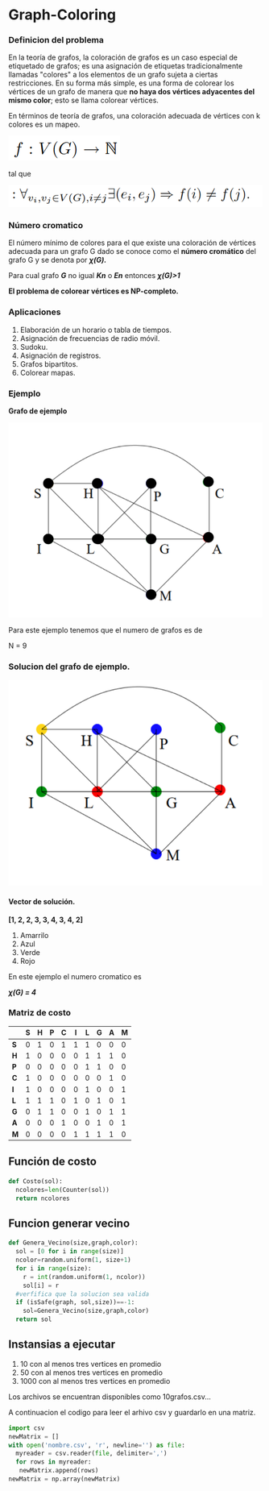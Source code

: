 # Graph-Coloring
### Definicion del problema ###

En la teoría de grafos, la coloración de grafos es un caso especial de etiquetado de grafos; es una asignación de etiquetas tradicionalmente llamadas "colores" a los elementos de un grafo sujeta a ciertas restricciones. En su forma más simple, es una forma de colorear los vértices de un grafo de manera que **no haya dos vértices adyacentes del mismo color**; esto se llama colorear vértices.

En términos de teoría de grafos, una coloración adecuada de vértices con k colores es un mapeo.
 
 ![](https://github.com/TranquilinoHG/Metaheuristicas/blob/main/formula1.png)
 
 tal que
 
 ![](https://github.com/TranquilinoHG/Metaheuristicas/blob/main/formula2.png)
 
 ### Número cromatico
 
 El número mínimo de colores para el que existe una coloración de vértices adecuada para un grafo G dado se conoce como el **número cromático** del grafo G y se denota por   **_χ(G)._**

Para cual grafo **_G_** no igual **_Kn_** o **_En_** entonces  **_χ(G)>1_**

**El problema de colorear vértices es NP-completo.** 
 
### Aplicaciones ###
1) Elaboración de un horario o tabla de tiempos.
2) Asignación de frecuencias de radio móvil.
3) Sudoku.
4) Asignación de registros.
5) Grafos bipartitos.
6) Colorear mapas.

### Ejemplo ### 
**Grafo de ejemplo**

![Grafo de ejemplo.](https://github.com/TranquilinoHG/Metaheuristicas/blob/main/grafoSinResolver.png)  

Para este ejemplo tenemos que el numero de grafos es de 

N = 9


### Solucion del grafo de ejemplo.

![Solucion de Grafo de ejemplo.](https://github.com/TranquilinoHG/Metaheuristicas/blob/main/grafo.png)

#### Vector de solución.
**[1, 2, 2, 3, 3, 4, 3, 4, 2]**

1. Amarrilo  
2. Azul 
3. Verde
4. Rojo

En este ejemplo el numero cromatico es

**_χ(G) = 4_**


### Matriz de costo ####


|  |S |H |P |C |I |L |G |A |M |
|--|--|--|--|--|--|--|--|--|--|
|**S** |0 |1 |0 |1 |1 |1 |0 |0 |0 |
|**H** |1 |0 |0 |0 |0 |1 |1 |1 |0 |
|**P** |0 |0 |0 |0 |0 |1 |1 |0 |0 |
|**C** |1 |0 |0 |0 |0 |0 |0 |1 |0 |
|**I** |1 |0 |0 |0 |0 |1 |0 |0 |1 |
|**L** |1 |1 |1 |0 |1 |0 |1 |0 |1 |
|**G** |0 |1 |1 |0 |0 |1 |0 |1 |1 |
|**A** |0 |0 |0 |1 |0 |0 |1 |0 |1 |
|**M** |0 |0 |0 |0 |1 |1 |1 |1 |0 |


## Función de costo
``` python
def Costo(sol):
  ncolores=len(Counter(sol))
  return ncolores
```

## Funcion generar vecino
``` python
def Genera_Vecino(size,graph,color):
  sol = [0 for i in range(size)]
  ncolor=random.uniform(1, size+1)
  for i in range(size):
    r = int(random.uniform(1, ncolor))
    sol[i] = r
  #verfifica que la solucion sea valida  
  if (isSafe(graph, sol,size))==-1:
    sol=Genera_Vecino(size,graph,color)
  return sol
```
##  Instansias a ejecutar 

 1. 10    con al menos tres vertices en promedio
 2. 50    con al menos tres vertices en promedio
 3. 1000  con al menos tres vertices en promedio

Los archivos se encuentran disponibles como 10grafos.csv...

A continuacion el codigo para leer el arhivo csv y guardarlo en una matriz.

``` python
import csv
newMatrix = []
with open('nombre.csv', 'r', newline='') as file:
  myreader = csv.reader(file, delimiter=',')
  for rows in myreader:
   newMatrix.append(rows)
newMatrix = np.array(newMatrix)

```



 

